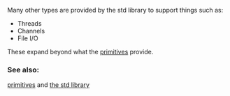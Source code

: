 Many other types are provided by the std library to support
things such as:

* Threads
* Channels
* File I/O

These expand beyond what the [primitives][primitives] provide.

### See also:

[primitives][primitives] and [the std library][std]

[primitives]: /primitives.html
[std]: https://doc.rust-lang.org/std/
